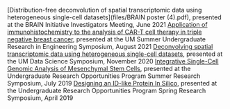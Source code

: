 [Distribution-free deconvolution of spatial transcriptomic data using heterogeneous single-cell datasets](files/BRAIN poster (4).pdf), presented at the BRAIN Initiative Investigators Meeting, June 2021
[Application of immunohistochemistry to the analysis of CAR-T cell therapy in triple negative breast cancer](), presented at the UM Summer Undergraduate Research in Engineering Symposium, August 2021
[Deconvolving spatial transcriptomic data using heterogeneous single-cell datasets](), presented at the UM Data Science Symposium, November 2020
[Integrative Single-Cell Genomic Analysis of Mesenchymal Stem Cells](), presented at the Undergraduate Research Opportunities Program Summer Research Symposium, July 2019
[Designing an ID-like Protein In Silico](), presented at the Undergraduate Research Opportunities Program Spring Research Symposium, April 2019
